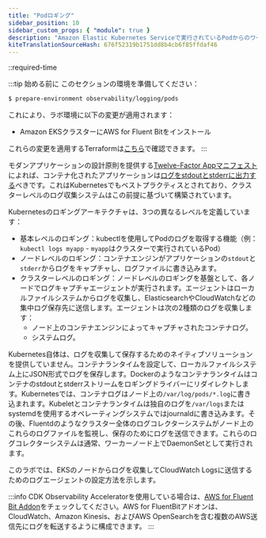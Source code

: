 ```yaml
---
title: "Podロギング"
sidebar_position: 10
sidebar_custom_props: { "module": true }
description: "Amazon Elastic Kubernetes Serviceで実行されているPodからのワークロードログをキャプチャします。"
kiteTranslationSourceHash: 676f52319b1751dd8b4cb6f85ffdaf46
---
```


::required-time

:::tip 始める前に
このセクションの環境を準備してください：

```bash timeout=300 wait=30
$ prepare-environment observability/logging/pods
```

これにより、ラボ環境に以下の変更が適用されます：

- Amazon EKSクラスターにAWS for Fluent Bitをインストール

これらの変更を適用するTerraformは[こちら](https://github.com/VAR::MANIFESTS_OWNER/VAR::MANIFESTS_REPOSITORY/tree/VAR::MANIFESTS_REF/manifests/modules/observability/logging/pods/.workshop/terraform)で確認できます。
:::

モダンアプリケーションの設計原則を提供する[Twelve-Factor Appマニフェスト](https://12factor.net/)によれば、コンテナ化されたアプリケーションは[ログをstdoutとstderrに出力する](https://12factor.net/logs)べきです。これはKubernetesでもベストプラクティスとされており、クラスターレベルのログ収集システムはこの前提に基づいて構築されています。

Kubernetesのロギングアーキテクチャは、3つの異なるレベルを定義しています：

- 基本レベルのロギング：kubectlを使用してPodのログを取得する機能（例：`kubectl logs myapp` - `myapp`はクラスターで実行されているPod）
- ノードレベルのロギング：コンテナエンジンがアプリケーションの`stdout`と`stderr`からログをキャプチャし、ログファイルに書き込みます。
- クラスターレベルのロギング：ノードレベルのロギングを基盤として、各ノードでログキャプチャエージェントが実行されます。エージェントはローカルファイルシステムからログを収集し、ElasticsearchやCloudWatchなどの集中ログ保存先に送信します。エージェントは次の2種類のログを収集します：
  - ノード上のコンテナエンジンによってキャプチャされたコンテナログ。
  - システムログ。

Kubernetes自体は、ログを収集して保存するためのネイティブソリューションを提供していません。コンテナランタイムを設定して、ローカルファイルシステム上にJSON形式でログを保存します。Dockerのようなコンテナランタイムはコンテナのstdoutとstderrストリームをロギングドライバーにリダイレクトします。Kubernetesでは、コンテナログはノード上の`/var/log/pods/*.log`に書き込まれます。Kubeletとコンテナランタイムは独自のログを`/var/logs`またはsystemdを使用するオペレーティングシステムではjournaldに書き込みます。その後、Fluentdのようなクラスター全体のログコレクターシステムがノード上のこれらのログファイルを監視し、保存のためにログを送信できます。これらのログコレクターシステムは通常、ワーカーノード上でDaemonSetとして実行されます。

このラボでは、EKSのノードからログを収集してCloudWatch Logsに送信するためのログエージェントの設定方法を示します。

:::info
CDK Observability Acceleratorを使用している場合は、[AWS for Fluent Bit Addon](https://aws-quickstart.github.io/cdk-eks-blueprints/addons/aws-for-fluent-bit/)をチェックしてください。AWS for FluentBitアドオンは、CloudWatch、Amazon Kinesis、およびAWS OpenSearchを含む複数のAWS送信先にログを転送するように構成できます。
:::
